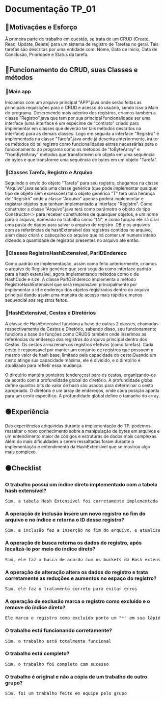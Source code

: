 # Documentação TP_01

## 🔴Motivações e Esforço
À primeira parte do trabalho em questão, se trata de um CRUD (Create, Read, Update, Delete) para um sistema de registro de Tarefas no geral. Tais tarefas são descritas por uma entidade com: Nome, Data de Inicio, Data de Conclusão, Prioridade e Status da tarefa.

## 🔵Funcionamento do CRUD, suas Classes e métodos

### 🔵Main app
Iniciamos com um arquivo principal "APP".java onde serão feitas as principais requisições para o CRUD e acesso do usuário, sendo isso a Main do programa. Descrevendo mais adentro dos registros, criamos também a classe "Registro".java que tem por sua principal funcionalidade ser uma interface (uma interface é um espécime de "contrato" criado para implementar em classes que deverão ter tais métodos descritos na interface) para as demais classes. Logo em seguida a interface "Registro" é implementada na classe "Tarefa".java onde já descrita anteriormente, irá ter os métodos do tal registro como funcionalidades extras necessárias para o funcionamento do programa como os métodos de "toByteArray" e "fromByteArray" métodos que transformem um objeto em uma sequência de bytes e que transforme uma sequência de bytes em um objeto "Tarefa".

### 🔵Classes Tarefa, Registro e Arquivo
Seguindo o envio do objeto "Tarefa" para seu registro, chegamos na classe "Arquivo".java sendo uma classe genérica (que pode implementar qualquer tipo de objeto sem excessões) tal o objeto genérico "T" terá uma herança de "Registro" onde a classe "Arquivo" apenas poderá implementar e registrar objetos que tenham implementado a interface "Registro". Como construtor a classe "Arquivo".java terá como parâmetro o objeto do tipo Constructor<> para receber construtores de quaisquer objetos, e um nome para o arquivo, nomeado no trabalho como "fN", e como função ele irá criar uma pasta de dados para salvar o arquivo de registro .DB e os arquivos com as referências de hashExtensível dos registros contidos no arquivo, além disso criará o cabeçalho do arquivo que irá conter um numero inteiro dizendo a quantidade de registros presentes no arquivo até então.

### 🔵Classes RegistroHashExtensível, ParIDEndereco
Como padrão de implementação, assim como feito anteriormente, criamos o arquivo de Registro genérico que será seguido como interface padrão para a hash extensível, agora implementando métodos como o de HashCode e size. A classe ParIDEndereco implementa o método RegistroHashExtensivel que será responsável principalmente por implementar o id e endereço dos objetos registrados dentro do arquivo principal dando assim uma maneira de acesso mais rápida e menos sequencial aos registros feitos.

### 🔵HashExtensível, Cestos e Diretórios
A classe de HashExtensível funciona a base de outras 2 classes, chamadas respectivamente de Cestos e Diretório, sabendo disso, seu funcionamento funciona a base de funções como CRUDS também onde inserimos as referências do endereço dos registros do arquivo principal dentro dos Cestos.
Os cestos armazenam os registros efetivos (como tarefas). Cada cesto é responsável por manter um conjunto de registros que possuem o mesmo valor de hash base, limitado pela capacidade do cesto.Quando um cesto atinge sua capacidade máxima, ele é dividido, e o diretório é atualizado para refletir essa mudança.

O diretório mantém ponteiros (endereços) para os cestos, organizando-os de acordo com a profundidade global do diretório. A profundidade global define quantos bits do valor de hash são usados para determinar o cesto apropriado.
O diretório é um array de endereços, onde cada posição aponta para um cesto específico. A profundidade global define o tamanho do array.

## 🟢Experiência
Das experiências adiquiridas durante a implementação do TP, podemos ressaltar o novo conhecimento sobre a manipulação de bytes em arquivos e um entendimento maior de códigos e estruturas de dados mais complexas. Além do mais dificuldades a serem ressaltadas foram durante a implementação e entendimento da HashExtensível que se mostrou algo mais complexo.

## 🟠Checklist

### O trabalho possui um índice direto implementado com a tabela hash extensível?
<pre>Sim, a tabela Hash Extensível foi corretamente implementada de acordo com os códigos mostrados em sala de aula</pre>

### A operação de inclusão insere um novo registro no fim do arquivo e no índice e retorna o ID desse registro?
<pre>Sim, a inclusão faz a inserção no fim do arquivo, e atualiza seu índice</pre>

### A operação de busca retorna os dados do registro, após localizá-lo por meio do índice direto?
<pre>Sim, ele faz a busca de acordo com os buckets da Hash extensível e encontra o indice</pre>

### A operação de alteração altera os dados do registro e trata corretamente as reduções e aumentos no espaço do registro?
<pre>Sim, ele faz o tratamento correto para evitar erros</pre>

### A operação de exclusão marca o registro como excluído e o remove do índice direto?
<pre>Ele marca o registro como excluído ponto um "*" em sua lápide</pre>

### O trabalho está funcionando corretamente?
<pre>Sim, o trabalho está totalmente funcional</pre>

### O trabalho está completo?
<pre>Sim, o trabalho foi completo com sucesso</pre>

### O trabalho é original e não a cópia de um trabalho de outro grupo?
<pre>Sim, foi um trabalho feito em equipe pelo grupo</pre>
